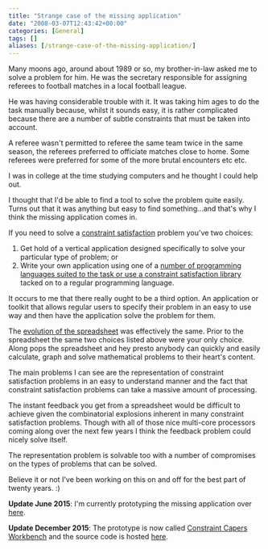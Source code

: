 ```yaml
---
title: "Strange case of the missing application"
date: "2008-03-07T12:43:42+00:00"
categories: [General]
tags: []
aliases: [/strange-case-of-the-missing-application/]
---
```


Many moons ago, around about 1989 or so, my brother-in-law asked me to solve a problem for him. He was the secretary responsible for assigning referees to football matches in a local football league.

He was having considerable trouble with it. It was taking him ages to do the task manually because, whilst it sounds easy, it is rather complicated because there are a number of subtle constraints that must be taken into account.

A referee wasn't permitted to referee the same team twice in the same season, the referees preferred to officiate matches close to home. Some referees were preferred for some of the more brutal encounters etc etc.

I was in college at the time studying computers and he thought I could help out.

I thought that I'd be able to find a tool to solve the problem quite easily. Turns out that it was anything but easy to find something...and that's why I think the missing application comes in.

If you need to solve a <a href="http://en.wikipedia.org/wiki/Constraint_satisfaction">constraint satisfaction</a> problem you've two choices:
<ol>
	<li>Get hold of a vertical application designed specifically to solve your particular type of problem; or</li>
	<li>Write your own application using one of a <a href="http://www.dmoz.org/Computers/Programming/Languages/Constraint/">number of programming languages suited to the task or use a constraint satisfaction library</a> tacked on to a regular programming language.</li>
</ol>
It occurs to me that there really ought to be a third option. An application or toolkit that allows regular users to specify their problem in an easy to use way and then have the application solve the problem for them.

The <a href="http://www.bricklin.com/history/saiidea.htm">evolution of the spreadsheet</a> was effectively the same. Prior to the spreadsheet the same two choices listed above were your only choice. Along pops the spreadsheet and hey presto anybody can quickly and easily calculate, graph and solve mathematical problems to their heart's content.

The main problems I can see are the representation of constraint satisfaction problems in an easy to understand manner and the fact that constraint satisfaction problems can take a massive amount of processing.

The instant feedback you get from a spreadsheet would be difficult to achieve given the combinatorial explosions inherent in many constraint satisfaction problems. Though with all of those nice multi-core processors coming along over the next few years I think the feedback problem could nicely solve itself.

The representation problem is solvable too with a number of compromises on the types of problems that can be solved.

Believe it or not I've been working on this on and off for the best part of twenty years. :)

<strong>Update June 2015</strong>: I'm currently prototyping the missing application over <a href="https://github.com/digitalbricklayer/dyna">here</a>.

<strong>Update December 2015</strong>: The prototype is now called <a href="http://constraint-capers.github.io/">Constraint Capers Workbench</a> and the source code is hosted <a href="https://github.com/constraint-capers/workbench">here</a>.
